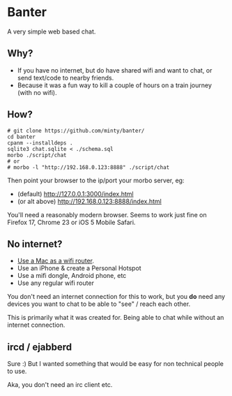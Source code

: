 # Banter

A very simple web based chat.

## Why?

* If you have no internet, but do have shared wifi and want to chat, or send text/code to nearby friends.
* Because it was a fun way to kill a couple of hours on a train journey (with no wifi).


## How?

    # git clone https://github.com/minty/banter/
    cd banter
    cpanm --installdeps .
    sqlite3 chat.sqlite < ./schema.sql
    morbo ./script/chat
    # or
    # morbo -l "http://192.168.0.123:8888" ./script/chat

Then point your browser to the ip/port your morbo server, eg:

* (default) http://127.0.0.1:3000/index.html
* (or alt above) http://192.168.0.123:8888/index.html

You'll need a reasonably modern browser.  Seems to work just fine on Firefox 17, Chrome 23 or iOS 5 Mobile Safari.

## No internet?

* [Use a Mac as a wifi router](http://www.macinstruct.com/node/118).
* Use an iPhone & create a Personal Hotspot
* Use a mifi dongle, Android phone, etc
* Use any regular wifi router

You don't need an internet connection for this to work, but you **do** need any
devices you want to chat to be able to "see" / reach each other.

This is primarily what it was created for.  Being able to chat while without an internet connection.

## ircd / ejabberd

Sure :) But I wanted something that would be easy for non technical people to use.

Aka, you don't need an irc client etc.